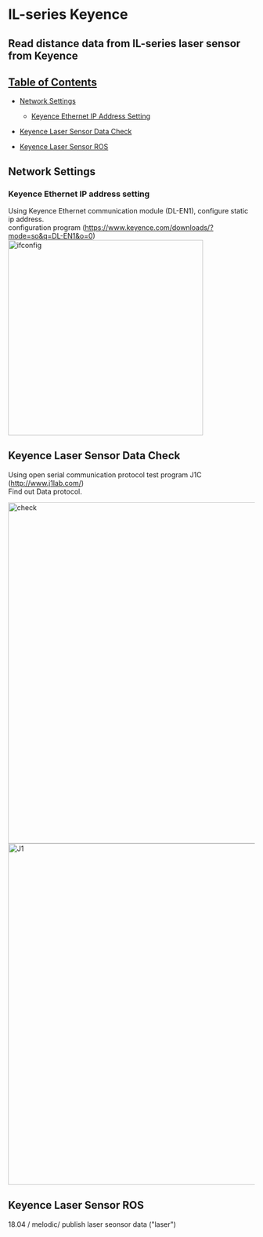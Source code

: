 # IL-series Keyence
## Read distance data from IL-series laser sensor from Keyence

## [Table of Contents](#table-of-contents)

- [Network Settings](#network-settings)

	- [Keyence Ethernet IP Address Setting](#keyence-ethernet-ip-address-setting)

- [Keyence Laser Sensor Data Check](#keyence-laser-sensor-data-check)

- [Keyence Laser Sensor ROS](#keyence-laser-sensor-ROS)

## Network Settings
### Keyence Ethernet IP address setting
Using Keyence Ethernet communication module (DL-EN1), configure static ip address.  
configuration program (https://www.keyence.com/downloads/?mode=so&q=DL-EN1&o=0)
<img width="398" alt="ifconfig" src="https://user-images.githubusercontent.com/34788458/86210593-d5de2d80-bbaf-11ea-9380-53ac167bb592.PNG">
## Keyence Laser Sensor Data Check
Using open serial communication protocol test program J1C (http://www.j1lab.com/)  
Find out Data protocol.  

<img width="695" alt="check" src="https://user-images.githubusercontent.com/34788458/86210515-b6df9b80-bbaf-11ea-9e87-5a56988d6632.PNG">

<img width="696" alt="J1" src="https://user-images.githubusercontent.com/34788458/86210591-d4ad0080-bbaf-11ea-8032-c8886fa0fb03.PNG">

## Keyence Laser Sensor ROS
18.04 / melodic/ 
publish laser seonsor data ("laser")
